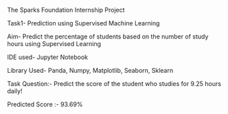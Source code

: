 The Sparks Foundation Internship Project 

Task1- Prediction using Supervised Machine Learning

Aim- Predict the percentage of students based on the number of study hours using Supervised Learning

IDE used- Jupyter Notebook

Library Used- Panda, Numpy, Matplotlib, Seaborn, Sklearn

Task Question:- Predict the score of the student who studies for 9.25 hours daily!

Predicted Score :- 93.69%

